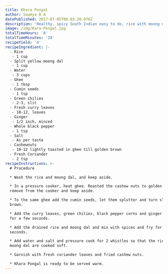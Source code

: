 ```yaml
---
title: Khara Pongal
author: Sowmya B A
datePublished: 2017-07-05T06:03:20.076Z
description: 'Healthy, spicy South Indian easy to do, rice with moong dhal breakfast.'
image: /img/Kara-Pongal.jpg
totalTimeHours: '0'
totalTimeMinutes: '20'
recipeYield: '4'
recipeIngredient: |-
  - Rice
   - 1 cup
  - Split yellow moong dal
   - 1 cup
  - Water
   - 3 cups
  - Ghee
   - 1 tbsp
  - Cumin seeds
   - 1 tsp
  - Green chilies
   - 2-3, slit
  - Fresh curry leaves
   - 10-12, leaves
  - Ginger
   - 1/2 inch, minced
  - Whole black pepper
   - 1 tsp
  - Salt
   - As per taste
  - Cashewnuts
   - 10-12 lightly toasted in ghee till golden brown
  - Fresh Coriander
   - 2 tsp
recipeInstructions: >-
  # Procedure

  * Wash the rice and moong dal, and keep aside.

  * In a pressure cooker, heat ghee. Roasted the cashew nuts to golden brown,
  remove from the cooker and keep aside.

  * To the same ghee add the cumin seeds, let them splutter and turn slightly
  brown.

  * Add the curry leaves, green chilies, black pepper corns and ginger and fry
  for a few seconds.

  * Add the drained rice and moong dal and mix with spices and fry for a few
  seconds.

  * Add water and salt and pressure cook for 2 whistles so that the rice and
  moong dal are cooked soft.

  * Garnish with fresh coriander leaves and fried cashew nuts.

  * Khara Pongal is ready to be served warm.
---
```



